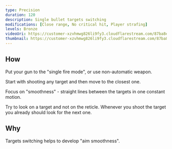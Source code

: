 ```yaml
---
type: Precision
duration: 120
description: Single bullet targets switching
modifications: [Close range, No critical hit, Player strafing]
levels: Bronze
videoUri: https://customer-xzvhmwg826li9fy3.cloudflarestream.com/87ba8ee779103535ec3d8cbe4546a224/downloads/default.mp4
thumbnail: https://customer-xzvhmwg826li9fy3.cloudflarestream.com/87ba8ee779103535ec3d8cbe4546a224/thumbnails/thumbnail.jpg
---
```


## How

Put your gun to the "single fire mode", or use non-automatic weapon.

Start with shooting any target and then move to the closest one.

Focus on "smoothness" - straight lines between the targets in one constant motion.

Try to look on a target and not on the reticle. Whenever you shoot the target you already should look for the next one.

## Why

Targets switching helps to develop "aim smoothness".
